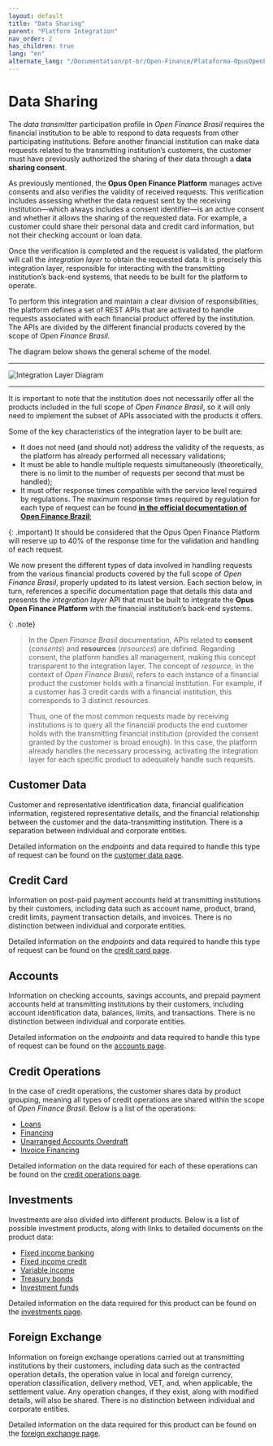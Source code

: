 ```yaml
---
layout: default
title: "Data Sharing"
parent: "Platform Integration"
nav_order: 2
has_children: true
lang: "en"
alternate_lang: "/Documentation/pt-br/Open-Finance/Plataforma-OpusOpenFinance/Integração/CamadaIntegração/"
---
```


# Data Sharing

The *data transmitter* participation profile in *Open Finance Brasil* requires the financial institution to be able to respond to data requests from other participating institutions. Before another financial institution can make data requests related to the transmitting institution’s customers, the customer must have previously authorized the sharing of their data through a **data sharing consent**.

As previously mentioned, the **Opus Open Finance Platform** manages active consents and also verifies the validity of received requests. This verification includes assessing whether the data request sent by the receiving institution—which always includes a consent identifier—is an active consent and whether it allows the sharing of the requested data. For example, a customer could share their personal data and credit card information, but not their checking account or loan data.

Once the verification is completed and the request is validated, the platform will call the *integration layer* to obtain the requested data. It is precisely this integration layer, responsible for interacting with the transmitting institution’s back-end systems, that needs to be built for the platform to operate.

To perform this integration and maintain a clear division of responsibilities, the platform defines a set of REST APIs that are activated to handle requests associated with each financial product offered by the institution. The APIs are divided by the different financial products covered by the scope of *Open Finance Brasil*.

The diagram below shows the general scheme of the model.

---

![Integration Layer Diagram][Imagem da Camada de Integração]

---

It is important to note that the institution does not necessarily offer all the products included in the full scope of *Open Finance Brasil*, so it will only need to implement the subset of APIs associated with the products it offers.

Some of the key characteristics of the integration layer to be built are:

- It does not need (and should not) address the validity of the requests, as the platform has already performed all necessary validations;
- It must be able to handle multiple requests simultaneously (theoretically, there is no limit to the number of requests per second that must be handled);
- It must offer response times compatible with the service level required by regulations. The maximum response times required by regulation for each type of request can be found [**in the official documentation of Open Finance Brazil**][Tempos de Resposta];

{: .important}
It should be considered that the Opus Open Finance Platform will reserve up to 40% of the response time for the validation and handling of each request.

We now present the different types of data involved in handling requests from the various financial products covered by the full scope of *Open Finance Brasil*, properly updated to its latest version. Each section below, in turn, references a specific documentation page that details this data and presents the *integration layer* API that must be built to integrate the **Opus Open Finance Platform** with the financial institution’s back-end systems.

{: .note}
>In the *Open Finance Brasil* documentation, APIs related to **consent** (*consents*) and **resources** (*resources*) are defined. Regarding consent, the platform handles all management, making this concept transparent to the integration layer. The concept of *resource*, in the context of *Open Finance Brasil*, refers to each instance of a financial product the customer holds with a financial institution. For example, if a customer has 3 credit cards with a financial institution, this corresponds to 3 distinct resources.
>
>Thus, one of the most common requests made by receiving institutions is to query all the financial products the end customer holds with the transmitting financial institution (provided the consent granted by the customer is broad enough). In this case, the platform already handles the necessary processing, activating the integration layer for each specific product to adequately handle such requests.

## Customer Data

Customer and representative identification data, financial qualification information, registered representative details, and the financial relationship between the customer and the data-transmitting institution.
There is a separation between individual and corporate entities.

Detailed information on the *endpoints* and data required to handle this type of request can be found on the [customer data page][Dados-Cadastrais].

## Credit Card

Information on post-paid payment accounts held at transmitting institutions by their customers, including data such as account name, product, brand, credit limits, payment transaction details, and invoices. There is no distinction between individual and corporate entities.

Detailed information on the *endpoints* and data required to handle this type of request can be found on the [credit card page][Cartão-crédito].

## Accounts

Information on checking accounts, savings accounts, and prepaid payment accounts held at transmitting institutions by their customers, including account identification data, balances, limits, and transactions. There is no distinction between individual and corporate entities.

Detailed information on the *endpoints* and data required to handle this type of request can be found on the [accounts page][Contas].

## Credit Operations

In the case of credit operations, the customer shares data by product grouping, meaning all types of credit operations are shared within the scope of *Open Finance Brasil*. Below is a list of the operations:

- [Loans][Empréstimo]
- [Financing][Financiamento]
- [Unarranged Accounts Overdraft][Adiantamento]
- [Invoice Financing][Direitos-Creditórios]

Detailed information on the data required for each of these operations can be found on the [credit operations page][Crédito].

## Investments

Investments are also divided into different products. Below is a list of possible investment products, along with links to detailed documents on the product data:

- [Fixed income banking](./dados-investimentos/dados-renda-fixa-bancaria.html)
- [Fixed income credit](./dados-investimentos/dados-renda-fixa-credito.html)
- [Variable income](./dados-investimentos/dados-renda-variavel.html)
- [Treasury bonds](./dados-investimentos/dados-tesouro.html)
- [Investment funds](./dados-investimentos/dados-fundos.html)

Detailed information on the data required for this product can be found on the [investments page](./OOF-Investimento.html).

## Foreign Exchange

Information on foreign exchange operations carried out at transmitting institutions by their customers, including data such as the contracted operation details, the operation value in local and foreign currency, operation classification, delivery method, VET, and, when applicable, the settlement value. Any operation changes, if they exist, along with modified details, will also be shared. There is no distinction between individual and corporate entities.

Detailed information on the data required for this product can be found on the [foreign exchange page][Câmbio].

<!-- **gambia**: [API-Commons](../../../../swagger-ui/index.html?api=Opus-Commons) -->

<!-- Links used on this page -->

[Imagem da Camada de Integração]: ./images/CamadaIntegração.png
[Tempos de Resposta]: https://openfinancebrasil.atlassian.net/wiki/spaces/OF/pages/17957025/Refer+ncia
<!-- [Guia APIs]: https://openfinancebrasil.atlassian.net/wiki/pages/viewpageattachments.action?pageId=17378841&preview=%2F17378841%2F17378864%2F%5B23-06%5DGuia_GT_Implementa%C3%A7%C3%A3oAPIs.pdf -->
[Dados-Cadastrais]: ../apis/Dados-Cadastrais.html
[Cartão-crédito]: ../apis/Cartão-de-Credito.html
[Contas]: ../apis/Contas.html
[Crédito]: ./OOF-Crédito.html
[Câmbio]: ../apis/Câmbio.html
[Empréstimo]: ../apis/Empréstimo.html
[Financiamento]: ../apis/Financiamento.html
[Adiantamento]: ../apis/Adiantamento.html
[Direitos-Creditórios]: ../apis/DireitosCreditórios.html
